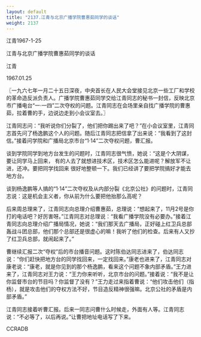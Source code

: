 ```yaml
---
layout: default
title: "2137.江青与北京广播学院曹惠茹同学的谈话"
weight: 2137
---
```


江青1967-1-25

江青与北京广播学院曹惠茹同学的谈话

江青

1967.01.25

〖一九六七年一月二十五日深夜，中央首长在人民大会堂接见北京一些工厂和学校的革命造反派负责人。广播学院曹惠茹同学交给江青同志的秘书一封信，反映北京市广播电台“一·一四”二次夺权的问题。江青同志在会场里亲自找广播学院的曹惠茹，拉着曹的手，边说边走到小会议室去。〗

江青同志问：“我听说你们分裂了，他们把你踢出来了吧？”在小会议室里，江青同志首先问了杨逸鹏这个人的问题。随后江青同志把信拿了出来说：“我看到了这封信。”接着问学院和广播局北京市台“1·14”二次夺权问题，曹汇报。

谈到学院同学到地方台发生的问题时，江青同志很气愤，她说：“这是个大阴谋，要让同学马上回来， 有的人去了就想进技术区，技术区怎么能进呢？解放军不让进，还冲。要把同学找回来 很好地整顿一下。我们已经讲了要把学院搞好才能去地方台。

谈到杨逸鹏等人搞的“1·14”二次夺权及从内部分裂《北京公社》的问题时，江青同志说：这是机会主义者，你从前为什么要把他抬那么高呢？

后来周总理来了，江青同志向总理介绍曹惠茹，总理说：“想起来了，11月2号是你打的电话吧？好厉害呀。”江青同志对总理说：“我看广播学院没有必要办。”接着江青同志向总理介绍广播局情况，她说：“我们那天去广播局，正好碰上红卫兵总部轰战斗团总部，他们那个总部还是很虚心的嘛！我听了他们的检查。后来有人又抄了红卫兵总部，就闹起来了。”

曹继续汇报二次“夺权”后的市台播音问题。这时陈伯达同志进来了，伯达同志说：“你们赶快把地方台的同学找回来，一定找回来。”康老也进来了，江青同志对康老说：“康老，就是你见到的那个杨逸鹏，看来这个问题不象内部矛盾。”王力进来了，江青同志对王力说：“王力你来听听，北京市台的问题。”接着说：“我不是让你监督市台的节目吗？你监督了没有？”王力走过来指着曹说：“他们攻击他们（指杨），就是攻击他们的夺权方法不好，节目造反精神很强嘛。北京公社的矛盾是内部矛盾。”

江青同志接着听曹汇报。后来一同志问曹什么时候走，外面有人等。江青同志说：“不必等了，以后再说。”让曹把地址电话写了下来。

CCRADB

